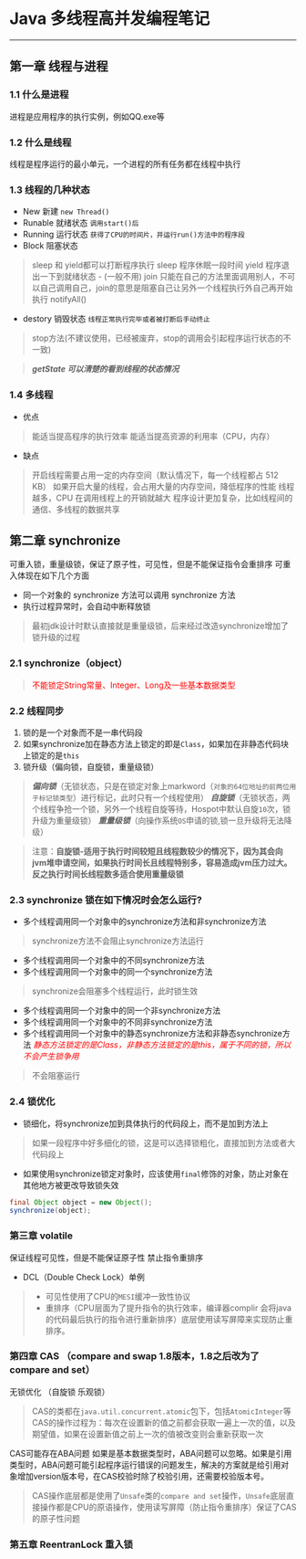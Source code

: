# Java 多线程高并发编程笔记
---

## 第一章 线程与进程
### 1.1 什么是进程
进程是应用程序的执行实例，例如QQ.exe等

### 1.2 什么是线程
线程是程序运行的最小单元，一个进程的所有任务都在线程中执行

### 1.3 线程的几种状态
- New 新建 `new Thread()`
- Runable 就绪状态 `调用start()后`
- Running 运行状态 `获得了CPU的时间片，并运行run()方法中的程序段`
- Block 阻塞状态 
> sleep 和 yield都可以打断程序执行
> sleep 程序休眠一段时间
> yield 程序退出一下到就绪状态 - (一般不用)
> join 只能在自己的方法里面调用别人，不可以自己调用自己，join的意思是阻塞自己让另外一个线程执行外自己再开始执行
> notifyAll()
- destory 销毁状态 `线程正常执行完毕或者被打断后手动终止`
> stop方法(不建议使用，已经被废弃，stop的调用会引起程序运行状态的不一致)
 
> ***getState 可以清楚的看到线程的状态情况***

### 1.4 多线程
- 优点
> 能适当提高程序的执行效率
> 能适当提高资源的利用率（CPU，内存）

- 缺点
> 开启线程需要占用一定的内存空间（默认情况下，每一个线程都占 512 KB）
> 如果开启大量的线程，会占用大量的内存空间，降低程序的性能
> 线程越多，CPU 在调用线程上的开销就越大
> 程序设计更加复杂，比如线程间的通信、多线程的数据共享
 
## 第二章 synchronize
可重入锁，重量级锁，保证了原子性，可见性，但是不能保证指令会重排序
可重入体现在如下几个方面
- 同一个对象的 synchronize 方法可以调用 synchronize 方法
- 执行过程异常时，会自动中断释放锁

>最初jdk设计时默认直接就是重量级锁，后来经过改造synchronize增加了锁升级的过程
### 2.1 synchronize（object）
> <font color="red">不能锁定String常量、Integer、Long及一些基本数据类型</font>
### 2.2 线程同步
1. 锁的是一个对象而不是一串代码段
2. 如果synchronize加在静态方法上锁定的即是`Class`，如果加在非静态代码块上锁定的是`this`
3. 锁升级（偏向锁，自旋锁，重量级锁）
> ***偏向锁***（无锁状态，只是在锁定对象上markword（`对象的64位地址的前两位用于标记锁类型`）进行标记，此时只有一个线程使用）
> ***自旋锁***（无锁状态，两个线程争抢一个锁，另外一个线程自旋等待，Hospot中默认自旋`10`次，锁升级为重量级锁）
> ***重量级锁***（向操作系统`OS`申请的锁,锁一旦升级将无法降级）

> 注意：**自旋锁-适用于执行时间较短且线程数较少的情况下，因为其会向jvm堆申请空间，如果执行时间长且线程特别多，容易造成jvm压力过大。反之执行时间长线程数多适合使用重量级锁**

### 2.3 synchronize 锁在如下情况时会怎么运行?
- 多个线程调用同一个对象中的synchronize方法和非synchronize方法
> synchronize方法不会阻止synchronize方法运行

- 多个线程调用同一个对象中的不同synchronize方法
- 多个线程调用同一个对象中的同一个synchronize方法
> synchronize会阻塞多个线程运行，此时锁生效

- 多个线程调用同一个对象中的同一个非synchronize方法
- 多个线程调用同一个对象中的不同非synchronize方法
- 多个线程调用同一个对象中的静态synchronize方法和非静态synchronize方法
*<font color='red'>静态方法锁定的是Class，非静态方法锁定的是this，属于不同的锁，所以不会产生锁争用</font>*
> 不会阻塞运行

### 2.4 锁优化
- 锁细化，将synchronize加到具体执行的代码段上，而不是加到方法上
> 如果一段程序中好多细化的锁，这是可以选择锁粗化，直接加到方法或者大代码段上
- 如果使用synchronize锁定对象时，应该使用`final`修饰的对象，防止对象在其他地方被更改导致锁失效
``` java
final Object object = new Object();
synchronize(object);
```

### 第三章 volatile
保证线程可见性，但是不能保证原子性
禁止指令重排序
- DCL（Double Check Lock）单例
> - 可见性使用了CPU的`MESI`缓冲一致性协议
> - 重排序（CPU层面为了提升指令的执行效率，编译器complir 会将java的代码最后执行的指令进行重新排序）底层使用读写屏障来实现防止重排序。

### 第四章 CAS （compare and swap 1.8版本，1.8之后改为了 compare and set）
无锁优化 （自旋锁 乐观锁）
> CAS的类都在`java.util.concurrent.atomic`包下，包括`AtomicInteger`等
CAS的操作过程为：每次在设置新的值之前都会获取一遍上一次的值，以及期望值，如果在设置新值之前上一次的值被改变则会重新获取一次

CAS可能存在ABA问题
如果是基本数据类型时，ABA问题可以忽略。如果是引用类型时，ABA问题可能引起程序运行错误的问题发生，解决的方案就是给引用对象增加version版本号，在CAS校验时除了校验引用，还需要校验版本号。
> CAS操作底层都是使用了`Unsafe`类的`compare and set`操作，`Unsafe`底层直接操作都是CPU的原语操作，使用读写屏障（防止指令重排序）保证了CAS的原子性问题

### 第五章 ReentranLock 重入锁